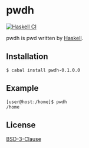 # pwdh
[![Haskell CI](https://github.com/ghsable/pwdh/actions/workflows/haskell.yml/badge.svg)](https://github.com/ghsable/pwdh/actions/workflows/haskell.yml)

pwdh is pwd written by [Haskell](https://www.haskell.org/).

## Installation
```console
$ cabal install pwdh-0.1.0.0
```

## Example
```console
[user@host:/home]$ pwdh
/home
```

## License
[BSD-3-Clause](https://spdx.org/licenses/BSD-3-Clause.html)
